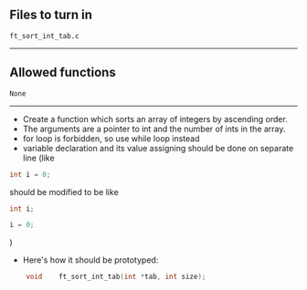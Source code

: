 ## Files to turn in
`ft_sort_int_tab.c`

---

## Allowed functions
`None`

---

- Create a function which sorts an array of integers by ascending order.
- The arguments are a pointer to int and the number of ints in the array.
- for loop is forbidden, so use while loop instead
- variable declaration and its value assigning should be done on separate line (like

```c
int i = 0;
```

  should be modified to be like

```c
int i;

i = 0;
```
  )
- Here's how it should be prototyped:

```c
	void	ft_sort_int_tab(int *tab, int size);
```